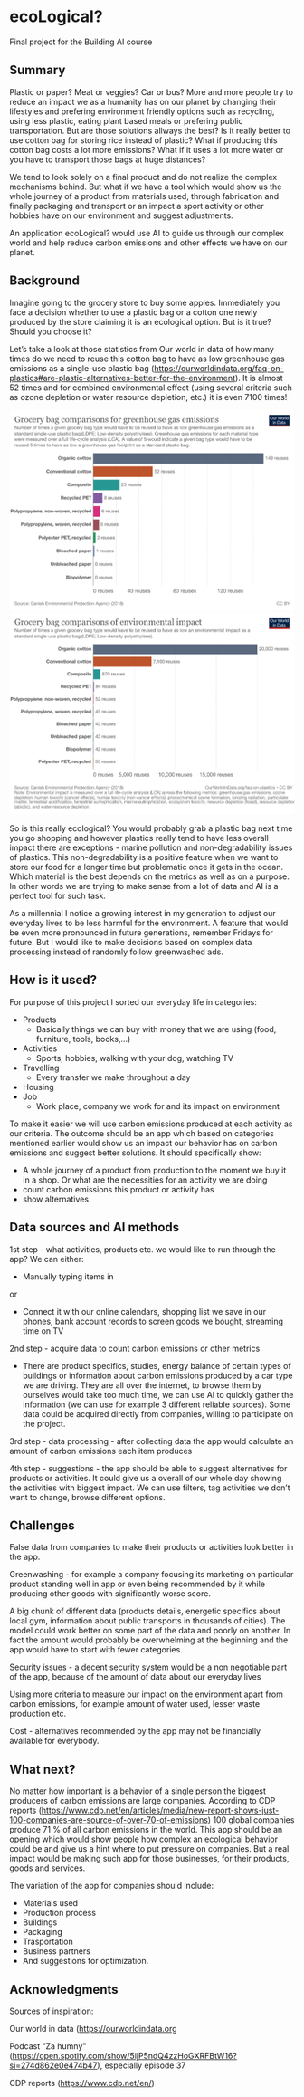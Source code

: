 # ecoLogical?
Final project for the Building AI course

<!-- This is the markdown template for the final project of the Building AI course, 
created by Reaktor Innovations and University of Helsinki. 
Copy the template, paste it to your GitHub README and edit! -->


## Summary

Plastic or paper? Meat or veggies? Car or bus?
More and more people try to reduce an impact we as a humanity has on our planet by changing their lifestyles and prefering environment friendly options such as recycling, using less plastic, eating plant based meals or prefering public transportation. But are those solutions allways the best? Is it really better to use cotton bag for storing rice instead of plastic?  What if producing this cotton bag costs a lot more emissions? What if it uses a lot more water or you have to transport those bags at huge distances?

We tend to look solely on a final product and do not realize the complex mechanisms behind. But what if we have a tool which would show us the whole journey of a product from materials used, through fabrication and finally packaging and transport or an impact a sport activity or other hobbies have on our environment and suggest adjustments. 

An application ecoLogical? would use AI to guide us through our complex world and help reduce carbon emissions and other effects we have on our planet.




## Background

Imagine going to the grocery store to buy some apples. Immediately you face a decision whether to use a plastic bag or a cotton one newly produced by the store claiming it is an ecological option. But is it true? Should you choose it? 

Let’s take a look at those statistics from Our world in data of how many times do we need to reuse this cotton bag to have as low greenhouse gas emissions as a single-use plastic bag (https://ourworldindata.org/faq-on-plastics#are-plastic-alternatives-better-for-the-environment). It is almost 52 times and for combined environmental effect (using several criteria such as ozone depletion or water resource depletion, etc.) it is even 7100 times! 

![grocery](grocery-bag-comparisons-ghg.png)
![grocery.env.](grocery-bag-environmental-impact.png)

So is this really ecological? You would probably grab a plastic bag next time you go shopping and however plastics really tend to have less overall impact there are exceptions - marine pollution and non-degradability issues of plastics. This non-degradability is a positive feature when we want to store our food for a longer time but problematic once it gets in the ocean. Which material is the best depends on the metrics as well as on a purpose. In other words we are trying to make sense from a lot of data and AI is a perfect tool for such task.

As a millennial I notice a growing interest in my generation to adjust our everyday lives to be less harmful for the environment. A feature that would be even more pronounced in future generations, remember Fridays for future. But I would like to make decisions based on complex data processing instead of randomly follow greenwashed ads.

## How is it used?

For purpose of this project I sorted our everyday life in categories:
   * Products 
      * Basically things we can buy with money that we are using (food, furniture, tools, books,…)
   * Activities 
      * Sports, hobbies, walking with your dog, watching TV
   * Travelling
      * Every transfer we make throughout a day
   * Housing
   * Job
      * Work place, company we work for and its impact on environment

To make it easier we will use carbon emissions produced at each activity as our criteria. The outcome should be an app which based on categories mentioned earlier would show us an impact our behavior has on carbon emissions and suggest better solutions. 
It should specifically show: 
   * A whole journey of a product from production to the moment we buy it in a shop.  Or what are the necessities for an activity we are doing
   * count carbon emissions this product or activity has
   * show alternatives


## Data sources and AI methods
1st step - what activities, products etc. we would like to run through the app? We can either:

* Manually typing items in

or

* Connect it with our online calendars, shopping list we save in our phones, bank account records to screen goods we bought, streaming time on TV

2nd step - acquire data to count carbon emissions or other metrics

  * There are product specifics, studies, energy balance of certain types of buildings or information about carbon emissions produced by a car type we are driving. They are all over the internet, to browse them by ourselves would take too much time, we can use AI to quickly gather the information (we can use for example 3 different reliable sources). Some data could be acquired directly from companies, willing to participate on the project.

3rd step - data processing - after collecting data the app would calculate an amount of carbon emissions each item produces

4th step - suggestions - the app should be able to suggest alternatives for products or activities. It could give us a overall of our whole day showing the activities with biggest impact. We can use filters, tag activities we don’t want to change, browse different options.


## Challenges

False data from companies to make their products or activities look better in the app. 

Greenwashing - for example a company focusing its marketing on particular product standing well in app or even being recommended by it while producing other goods with significantly worse score.

A big chunk of different data (products details, energetic specifics about local gym, information about public transports in thousands of cities). The model could work better on some part of the data and poorly on another. In fact the amount would probably be overwhelming at the beginning and the app would have to start with fewer categories.

Security issues - a decent security system would be a non negotiable part of the app, because of the amount of data about our everyday lives

Using more criteria to measure our impact on the environment apart from carbon emissions, for example amount of water used, lesser waste production etc.

Cost - alternatives recommended by the app may not be financially available for everybody. 


## What next?

No matter how important is a behavior of a single person the biggest producers of carbon emissions are large companies. According to CDP reports (https://www.cdp.net/en/articles/media/new-report-shows-just-100-companies-are-source-of-over-70-of-emissions) 100 global companies produce 71 % of all carbon emissions in the world. This app should be an opening which would show people how complex an ecological behavior could be and give us a hint where to put pressure on companies. But a real impact would be making such app for those businesses, for their products, goods and services. 

The variation of the app for companies should include:
* Materials used
* Production process
* Buildings
* Packaging
* Trasportation
* Business partners
* And suggestions for optimization.

## Acknowledgments

Sources of inspiration:

Our world in data (https://ourworldindata.org 

Podcast “Za humny” (https://open.spotify.com/show/5ijP5ndQ4zzHoGXRFBtW16?si=274d862e0e474b47), especially episode 37

CDP reports (https://www.cdp.net/en/)


